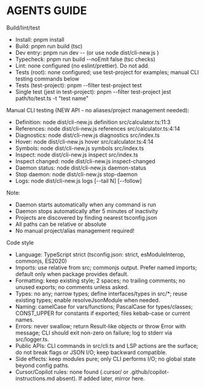 # AGENTS GUIDE

Build/lint/test
- Install: pnpm install
- Build: pnpm run build (tsc)
- Dev entry: pnpm run dev -- <args> (or use node dist/cli-new.js <args>)
- Typecheck: pnpm run build --noEmit false (tsc checks)
- Lint: none configured (no eslint/prettier). Do not add.
- Tests (root): none configured; use test-project for examples; manual CLI testing commands below
- Tests (test-project): pnpm --filter test-project test
- Single test (jest in test-project): pnpm --filter test-project jest path/to/test.ts -t "test name"

Manual CLI testing (NEW API - no aliases/project management needed):
- Definition: node dist/cli-new.js definition src/calculator.ts:11:3
- References: node dist/cli-new.js references src/calculator.ts:4:14
- Diagnostics: node dist/cli-new.js diagnostics src/index.ts
- Hover: node dist/cli-new.js hover src/calculator.ts:4:14
- Symbols: node dist/cli-new.js symbols src/index.ts
- Inspect: node dist/cli-new.js inspect src/index.ts
- Inspect changed: node dist/cli-new.js inspect-changed
- Daemon status: node dist/cli-new.js daemon-status
- Stop daemon: node dist/cli-new.js stop-daemon
- Logs: node dist/cli-new.js logs [--tail N] [--follow]

Note: 
- Daemon starts automatically when any command is run
- Daemon stops automatically after 5 minutes of inactivity
- Projects are discovered by finding nearest tsconfig.json
- All paths can be relative or absolute
- No manual project/alias management required!

Code style
- Language: TypeScript strict (tsconfig.json: strict, esModuleInterop, commonjs, ES2020)
- Imports: use relative from src; commonjs output. Prefer named imports; default only when package provides default.
- Formatting: keep existing style; 2 spaces; no trailing comments; no unused exports; no comments unless asked.
- Types: no any; narrow types; define interfaces/types in src/*; reuse existing types; enable resolveJsonModule when needed.
- Naming: camelCase for vars/functions; PascalCase for types/classes; CONST_UPPER for constants if exported; files kebab-case or current names.
- Errors: never swallow; return Result-like objects or throw Error with message; CLI should exit non-zero on failure; log to stderr via src/logger.ts.
- Public APIs: CLI commands in src/cli.ts and LSP actions are the surface; do not break flags or JSON I/O; keep backward compatible.
- Side effects: keep modules pure; only CLI performs I/O; no global state beyond config paths.
- Cursor/Copilot rules: none found (.cursor/ or .github/copilot-instructions.md absent). If added later, mirror here.